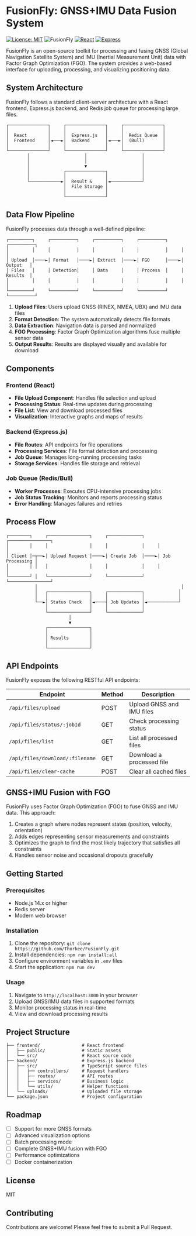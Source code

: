 # FusionFly: GNSS+IMU Data Fusion System

[![License: MIT](https://img.shields.io/badge/License-MIT-yellow.svg)](https://opensource.org/licenses/MIT)
![FusionFly](https://img.shields.io/badge/FusionFly-1.0.0-blue)
[![React](https://img.shields.io/badge/React-18.x-blue)](https://reactjs.org/)
[![Express](https://img.shields.io/badge/Express-4.x-lightgrey)](https://expressjs.com/)

FusionFly is an open-source toolkit for processing and fusing GNSS (Global Navigation Satellite System) and IMU (Inertial Measurement Unit) data with Factor Graph Optimization (FGO). The system provides a web-based interface for uploading, processing, and visualizing positioning data.

## System Architecture

FusionFly follows a standard client-server architecture with a React frontend, Express.js backend, and Redis job queue for processing large files.

```
┌───────────────┐     ┌───────────────┐     ┌───────────────┐
│               │     │               │     │               │
│  React        │     │  Express.js   │     │  Redis Queue  │
│  Frontend     │◄───►│  Backend      │◄───►│  (Bull)       │
│               │     │               │     │               │
└───────────────┘     └───────────────┘     └───────────────┘
        │                     │                     │
        │                     │                     │
        │                     ▼                     │
        │             ┌───────────────┐             │
        │             │               │             │
        └────────────►│  Result &     │◄────────────┘
                      │  File Storage │
                      │               │
                      └───────────────┘
```

## Data Flow Pipeline

FusionFly processes data through a well-defined pipeline:

```
┌─────────┐     ┌──────────┐     ┌──────────┐     ┌──────────┐     ┌──────────┐
│         │     │          │     │          │     │          │     │          │
│ Upload  │────►│ Format   │────►│ Extract  │────►│ FGO      │────►│ Output   │
│ Files   │     │ Detection│     │ Data     │     │ Process  │     │ Results  │
│         │     │          │     │          │     │          │     │          │
└─────────┘     └──────────┘     └──────────┘     └──────────┘     └──────────┘
```

1. **Upload Files**: Users upload GNSS (RINEX, NMEA, UBX) and IMU data files
2. **Format Detection**: The system automatically detects file formats
3. **Data Extraction**: Navigation data is parsed and normalized
4. **FGO Processing**: Factor Graph Optimization algorithms fuse multiple sensor data
5. **Output Results**: Results are displayed visually and available for download

## Components

### Frontend (React)
- **File Upload Component**: Handles file selection and upload
- **Processing Status**: Real-time updates during processing
- **File List**: View and download processed files
- **Visualization**: Interactive graphs and maps of results

### Backend (Express.js)
- **File Routes**: API endpoints for file operations
- **Processing Services**: File format detection and processing
- **Job Queue**: Manages long-running processing tasks
- **Storage Services**: Handles file storage and retrieval

### Job Queue (Redis/Bull)
- **Worker Processes**: Executes CPU-intensive processing jobs
- **Job Status Tracking**: Monitors and reports processing status
- **Error Handling**: Manages failures and retries

## Process Flow

```
┌────────┐     ┌────────────────┐     ┌─────────────┐     ┌────────────────┐
│        │     │                │     │             │     │                │
│ Client │─┬──►│ Upload Request │────►│ Create Job  │────►│ Job Processing │
│        │ │   │                │     │             │     │                │
└────────┘ │   └────────────────┘     └─────────────┘     └────────────────┘
           │                                                       │
           │   ┌────────────────┐     ┌─────────────┐             │
           │   │                │     │             │             │
           └──►│ Status Check   │◄────┤ Job Updates │◄────────────┘
               │                │     │             │
               └────────────────┘     └─────────────┘
                        │
                        ▼
               ┌────────────────┐
               │                │
               │ Results        │
               │                │
               └────────────────┘
```

## API Endpoints

FusionFly exposes the following RESTful API endpoints:

| Endpoint | Method | Description |
|----------|--------|-------------|
| `/api/files/upload` | POST | Upload GNSS and IMU files |
| `/api/files/status/:jobId` | GET | Check processing status |
| `/api/files/list` | GET | List all processed files |
| `/api/files/download/:filename` | GET | Download a processed file |
| `/api/files/clear-cache` | POST | Clear all cached files |

## GNSS+IMU Fusion with FGO

FusionFly uses Factor Graph Optimization (FGO) to fuse GNSS and IMU data. This approach:

1. Creates a graph where nodes represent states (position, velocity, orientation)
2. Adds edges representing sensor measurements and constraints
3. Optimizes the graph to find the most likely trajectory that satisfies all constraints
4. Handles sensor noise and occasional dropouts gracefully

## Getting Started

### Prerequisites
- Node.js 14.x or higher
- Redis server
- Modern web browser

### Installation
1. Clone the repository: `git clone https://github.com/Thorkee/FusionFly.git`
2. Install dependencies: `npm run install:all`
3. Configure environment variables in `.env` files
4. Start the application: `npm run dev`

### Usage
1. Navigate to `http://localhost:3000` in your browser
2. Upload GNSS/IMU data files in supported formats
3. Monitor processing status in real-time
4. View and download processing results

## Project Structure
```
├── frontend/                # React frontend
│   ├── public/              # Static assets
│   └── src/                 # React source code
├── backend/                 # Express.js backend
│   ├── src/                 # TypeScript source files
│   │   ├── controllers/     # Request handlers
│   │   ├── routes/          # API routes
│   │   ├── services/        # Business logic
│   │   └── utils/           # Helper functions
│   └── uploads/             # Uploaded file storage
└── package.json             # Project configuration
```

## Roadmap
- [ ] Support for more GNSS formats
- [ ] Advanced visualization options
- [ ] Batch processing mode
- [ ] Complete GNSS+IMU fusion with FGO
- [ ] Performance optimizations
- [ ] Docker containerization

## License
MIT

## Contributing
Contributions are welcome! Please feel free to submit a Pull Request.
